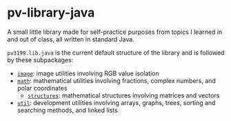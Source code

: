 # pv-library-java
A small little library made for self-practice purposes from topics I learned in and out of class, all written in standard Java.

`pv3199.lib.java` is the current default structure of the library and is followed by these subpackages:
+ [`image`](src/main/java/pv3199/image): image utilities involving RGB value isolation
+ [`math`](src/main/java/pv3199/math): mathematical utilities involving fractions, complex numbers, and polar coordinates
  + [`structures`](src/main/java/pv3199/math/structures): mathematical structures involving matrices and vectors
+ [`util`](src/main/java/pv3199/util): development utilities involving arrays, graphs, trees, sorting and searching methods, and linked lists
